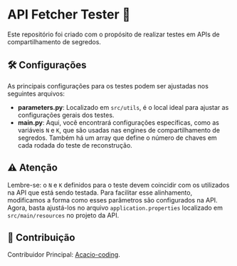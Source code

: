# API Fetcher Tester 🚀

Este repositório foi criado com o propósito de realizar testes em APIs de compartilhamento de segredos.

## 🛠 Configurações

As principais configurações para os testes podem ser ajustadas nos seguintes arquivos:

- **parameters.py**: Localizado em `src/utils`, é o local ideal para ajustar as configurações gerais dos testes.
- **main.py**: Aqui, você encontrará configurações específicas, como as variáveis `N` e `K`, que são usadas nas engines de compartilhamento de segredos. Também há um array que define o número de chaves em cada rodada do teste de reconstrução.

## ⚠️ Atenção

Lembre-se: o `N` e `K` definidos para o teste devem coincidir com os utilizados na API que está sendo testada. Para facilitar esse alinhamento, modificamos a forma como esses parâmetros são configurados na API. Agora, basta ajustá-los no arquivo `application.properties` localizado em `src/main/resources` no projeto da API.

## 🌟 Contribuição

Contribuidor Principal: [Acacio-coding](https://github.com/Acacio-coding).



